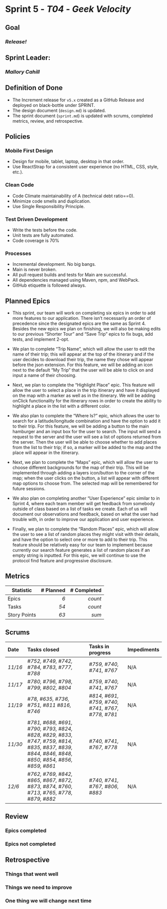 # Sprint 5 - *T04* - *Geek Velocity*

## Goal
### *Release!*

## Sprint Leader: 
### *Mallory Cahill*

## Definition of Done

* The Increment release for `v5.x` created as a GitHub Release and deployed on black-bottle under SPRINT.
* The design document (`design.md`) is updated.
* The sprint document (`sprint.md`) is updated with scrums, completed metrics, review, and retrospective.

## Policies

### Mobile First Design
* Design for mobile, tablet, laptop, desktop in that order.
* Use ReactStrap for a consistent user experience (no HTML, CSS, style, etc.).

### Clean Code
* Code Climate maintainability of A (technical debt ratio==0).
* Minimize code smells and duplication.
* Use Single Responsibility Principle.

### Test Driven Development
* Write the tests before the code.
* Unit tests are fully automated.
* Code coverage is 70%

### Processes
* Incremental development.  No big bangs.
* Main is never broken. 
* All pull request builds and tests for Main are successful.
* All dependencies managed using Maven, npm, and WebPack.
* GitHub etiquette is followed always.


## Planned Epics

* This sprint, our team will work on completing six epics in order to add more features to our application. There isn’t necessarily an order of precedence since the designated epics are the same as Sprint 4. Besides the new epics we plan on finishing, we will also be making edits to our previous “Shorter Tour” and “Save Trip” epics to fix bugs, add tests, and implement 2-opt.

* We plan to complete “Trip Name”, which will allow the user to edit the name of their trip; this will appear at the top of the itinerary and if the user decides to download their trip, the name they chose will appear before the json extension. For this feature, we will be adding an icon next to the default “My Trip” that the user will be able to click on and input a name of their choosing.

* Next, we plan to complete the “Highlight Place” epic. This feature will allow the user to select a place in the trip itinerary and have it displayed on the map with a marker as well as in the itinerary. We will be adding onClick functionality for the itinerary rows in order to create the ability to highlight a place in the list with a different color. 

* We also plan to complete the “Where Is?” epic, which allows the user to search for a latitude/longitude combination and have the option to add it to their trip. For this feature, we will be adding a button to the main hamburger and an input box for the user to search. The input will send a request to the server and the user will see a list of options returned from the server. Then the user will be able to choose whether to add places from the list to their trip; if so, a marker will be added to the map and the place will appear in the itinerary. 

* Next, we plan to complete the “Maps” epic, which will allow the user to choose different backgrounds for the map of their trip. This will be implemented through adding a layers icon/button to the corner of the map; when the user clicks on the button, a list will appear with different map options to choose from. The selected map will be remembered for future sessions.

* We also plan on completing another “User Experience” epic similar to in Sprint 4, where each team member will get feedback from somebody outside of class based on a list of tasks we create. Each of us will document our observations and feedback, based on what the user had trouble with, in order to improve our application and user experience.

* Finally, we plan to complete the “Random Places” epic, which will allow the user to see a list of random places they might visit with their details, and have the option to select one or more to add to their trip. This feature should be relatively easy for our team to implement because currently our search feature generates a list of random places if an empty string is inputted. For this epic, we will continue to use the protocol find feature and progressive disclosure. 


## Metrics

| Statistic | # Planned | # Completed |
| --- | ---: | ---: |
| Epics | *6* | *count* |
| Tasks |  *54*   | *count* | 
| Story Points |  *63*  | *sum* | 


## Scrums

| Date | Tasks closed  | Tasks in progress | Impediments |
| :--- | :--- | :--- | :--- |
| *11/16* | *#752, #749, #742, #784, #783, #777, #788* | *#759, #740, #741, #767* | N/A |
| *11/17* | *#780, #796, #798, #799, #802, #804* | *#759, #740, #741, #767* | N/A |
| *11/19* | *#78, #635, #736, #751, #811 #816, #746* | *#814, #691, #759, #740, #741, #767, #778, #781*| N/A |
| *11/30* | *#781, #688, #691, #790, #793, #824, #828, #829, #833, #747, #759, #814, #835, #837, #839, #844, #846, #848, #850, #854, #856, #859, #861* | *#740, #741, #767, #778* | N/A |
| *12/6* | *#762, #769, #842, #865, #867, #872, #873, #874, #760, #713, #765, #778, #879, #882* | *#740, #741, #767, #806, #883* | N/A |


## Review

### Epics completed  

### Epics not completed 

## Retrospective

### Things that went well

### Things we need to improve

### One thing we will change next time
